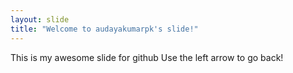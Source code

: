 ```yaml
---
layout: slide
title: "Welcome to audayakumarpk's slide!"
---
```

This is my awesome slide for github
Use the left arrow to go back!

